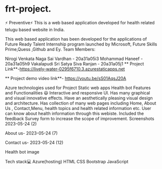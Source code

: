 # frt-project.
⚡ Preventive⚡
This is a web based application developed for health related telugu based website in India.

This web based application has been developed for the applications of Future Ready Talent Internship program launched by Microsoft, Future Skills Prime,Quess ,Github and Ey.
Team Members:

Nirogi Venkata Naga Sai Vardhan - 20a31a05i3
Mohammad Haneef - 20a31a05h9
Vakalapudi Sri Satya Siva Ranjan - 20a31a05j1
** Project Link**-https://lively-water-0295f6710.3.azurestaticapps.net

** Project demo video link**- https://youtu.be/sS01AqsJ20A

Azure technologies used for Project
Static web apps
Health bot
Features and Functionalities 😃
Interactive and responsive UI.
Has many graphical and visual innovative effects.
Have an aesthetically pleasing visual design and architecture.
Has collection of many web pages including Home, About Us , Contact,Menu, health topics and health related information etc.
User can know about health information through this webiste.
Included the feedback Survey form to increase the scope of improvement.
Screenshots
2023-05-24 (2)

About us-
2023-05-24 (7)

Contact us-
2023-05-24 (12)

Health bot
image

Tech stack💻
Azure(hosting)
HTML
CSS
Bootstrap
JavaScript
